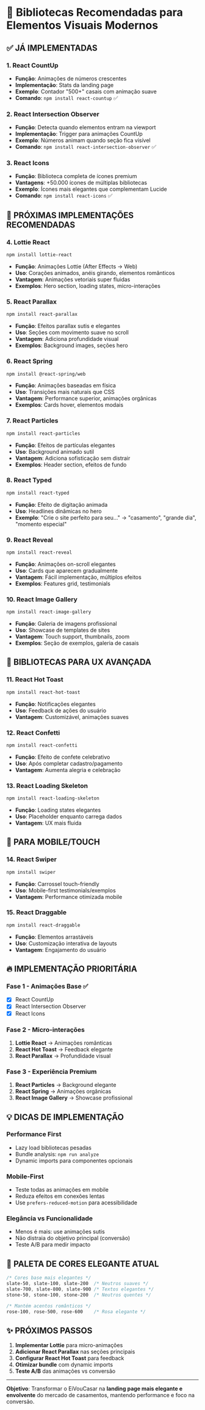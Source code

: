 # 🎨 Bibliotecas Recomendadas para Elementos Visuais Modernos

## ✅ **JÁ IMPLEMENTADAS**

### **1. React CountUp**
- **Função**: Animações de números crescentes
- **Implementação**: Stats da landing page
- **Exemplo**: Contador "500+" casais com animação suave
- **Comando**: `npm install react-countup` ✅

### **2. React Intersection Observer**  
- **Função**: Detecta quando elementos entram na viewport
- **Implementação**: Trigger para animações CountUp
- **Exemplo**: Números animam quando seção fica visível
- **Comando**: `npm install react-intersection-observer` ✅

### **3. React Icons**
- **Função**: Biblioteca completa de ícones premium
- **Vantagens**: +50.000 ícones de múltiplas bibliotecas
- **Exemplo**: Ícones mais elegantes que complementam Lucide
- **Comando**: `npm install react-icons` ✅

## 🚀 **PRÓXIMAS IMPLEMENTAÇÕES RECOMENDADAS**

### **4. Lottie React** 
```bash
npm install lottie-react
```
- **Função**: Animações Lottie (After Effects → Web)
- **Uso**: Corações animados, anéis girando, elementos românticos
- **Vantagem**: Animações vetoriais super fluidas
- **Exemplos**: Hero section, loading states, micro-interações

### **5. React Parallax**
```bash
npm install react-parallax
```
- **Função**: Efeitos parallax sutis e elegantes
- **Uso**: Seções com movimento suave no scroll
- **Vantagem**: Adiciona profundidade visual
- **Exemplos**: Background images, seções hero

### **6. React Spring**
```bash
npm install @react-spring/web
```
- **Função**: Animações baseadas em física
- **Uso**: Transições mais naturais que CSS
- **Vantagem**: Performance superior, animações orgânicas
- **Exemplos**: Cards hover, elementos modais

### **7. React Particles**
```bash
npm install react-particles
```
- **Função**: Efeitos de partículas elegantes
- **Uso**: Background animado sutil
- **Vantagem**: Adiciona sofisticação sem distrair
- **Exemplos**: Header section, efeitos de fundo

### **8. React Typed**
```bash
npm install react-typed
```
- **Função**: Efeito de digitação animada
- **Uso**: Headlines dinâmicas no hero
- **Exemplo**: "Crie o site perfeito para seu..." → "casamento", "grande dia", "momento especial"

### **9. React Reveal**
```bash
npm install react-reveal
```
- **Função**: Animações on-scroll elegantes
- **Uso**: Cards que aparecem gradualmente
- **Vantagem**: Fácil implementação, múltiplos efeitos
- **Exemplos**: Features grid, testimonials

### **10. React Image Gallery**
```bash
npm install react-image-gallery
```
- **Função**: Galeria de imagens profissional
- **Uso**: Showcase de templates de sites
- **Vantagem**: Touch support, thumbnails, zoom
- **Exemplos**: Seção de exemplos, galeria de casais

## 🎯 **BIBLIOTECAS PARA UX AVANÇADA**

### **11. React Hot Toast**
```bash
npm install react-hot-toast
```
- **Função**: Notificações elegantes
- **Uso**: Feedback de ações do usuário
- **Vantagem**: Customizável, animações suaves

### **12. React Confetti**
```bash
npm install react-confetti
```
- **Função**: Efeito de confete celebrativo
- **Uso**: Após completar cadastro/pagamento
- **Vantagem**: Aumenta alegria e celebração

### **13. React Loading Skeleton**
```bash
npm install react-loading-skeleton
```
- **Função**: Loading states elegantes
- **Uso**: Placeholder enquanto carrega dados
- **Vantagem**: UX mais fluida

## 📱 **PARA MOBILE/TOUCH**

### **14. React Swiper**
```bash
npm install swiper
```
- **Função**: Carrossel touch-friendly
- **Uso**: Mobile-first testimonials/exemplos
- **Vantagem**: Performance otimizada mobile

### **15. React Draggable**
```bash
npm install react-draggable
```
- **Função**: Elementos arrastáveis
- **Uso**: Customização interativa de layouts
- **Vantagem**: Engajamento do usuário

## 🔥 **IMPLEMENTAÇÃO PRIORITÁRIA**

### **Fase 1 - Animações Base** ✅
- [x] React CountUp
- [x] React Intersection Observer  
- [x] React Icons

### **Fase 2 - Micro-interações**
1. **Lottie React** → Animações românticas
2. **React Hot Toast** → Feedback elegante
3. **React Parallax** → Profundidade visual

### **Fase 3 - Experiência Premium**
1. **React Particles** → Background elegante
2. **React Spring** → Animações orgânicas
3. **React Image Gallery** → Showcase profissional

## 💡 **DICAS DE IMPLEMENTAÇÃO**

### **Performance First**
- Lazy load bibliotecas pesadas
- Bundle analysis: `npm run analyze` 
- Dynamic imports para componentes opcionais

### **Mobile-First**
- Teste todas as animações em mobile
- Reduza efeitos em conexões lentas
- Use `prefers-reduced-motion` para acessibilidade

### **Elegância vs Funcionalidade**
- Menos é mais: use animações sutis
- Não distraia do objetivo principal (conversão)
- Teste A/B para medir impacto

## 🎨 **PALETA DE CORES ELEGANTE ATUAL**

```css
/* Cores base mais elegantes */
slate-50, slate-100, slate-200  /* Neutros suaves */
slate-700, slate-800, slate-900 /* Textos elegantes */
stone-50, stone-100, stone-200  /* Neutros quentes */

/* Mantém acentos românticos */
rose-100, rose-500, rose-600    /* Rosa elegante */
```

## ✨ **PRÓXIMOS PASSOS**

1. **Implementar Lottie** para micro-animações
2. **Adicionar React Parallax** nas seções principais  
3. **Configurar React Hot Toast** para feedback
4. **Otimizar bundle** com dynamic imports
5. **Teste A/B** das animações vs conversão

---

**Objetivo**: Transformar o EiVouCasar na **landing page mais elegante e envolvente** do mercado de casamentos, mantendo performance e foco na conversão. 